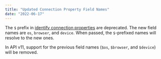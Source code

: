 ```yaml
---
title: "Updated Connection Property Field Names"
date: "2022-06-17"
---
```


The `$` prefix in [identify connection properties](/docs/events/gateway-events#identify-identify-connection-properties) are deprecated. The new field names are `os`, `browser`, and `device`. When passed, the `$`-prefixed names will resolve to the new ones.

In API v11, support for the previous field names (`$os`, `$browser`, and `$device`) will be removed.
